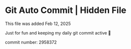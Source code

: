 # Git Auto Commit | Hidden File

This file was added Feb 12, 2025

Just for fun and keeping my daily git commit active 🤪

commit number: 2958372
